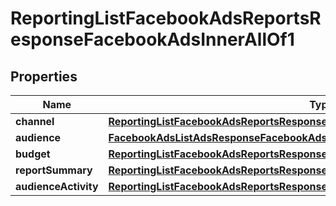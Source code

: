 

# ReportingListFacebookAdsReportsResponseFacebookAdsInnerAllOf1


## Properties

| Name | Type | Description | Notes |
|------------ | ------------- | ------------- | -------------|
|**channel** | [**ReportingListFacebookAdsReportsResponseFacebookAdsInnerAllOf1Channel**](ReportingListFacebookAdsReportsResponseFacebookAdsInnerAllOf1Channel.md) |  |  [optional] |
|**audience** | [**FacebookAdsListAdsResponseFacebookAdsInnerAllOf2Audience**](FacebookAdsListAdsResponseFacebookAdsInnerAllOf2Audience.md) |  |  [optional] |
|**budget** | [**ReportingListFacebookAdsReportsResponseFacebookAdsInnerAllOf1Budget**](ReportingListFacebookAdsReportsResponseFacebookAdsInnerAllOf1Budget.md) |  |  [optional] |
|**reportSummary** | [**ReportingListFacebookAdsReportsResponseFacebookAdsInnerAllOf1ReportSummary**](ReportingListFacebookAdsReportsResponseFacebookAdsInnerAllOf1ReportSummary.md) |  |  [optional] |
|**audienceActivity** | [**ReportingListFacebookAdsReportsResponseFacebookAdsInnerAllOf1AudienceActivity**](ReportingListFacebookAdsReportsResponseFacebookAdsInnerAllOf1AudienceActivity.md) |  |  [optional] |



